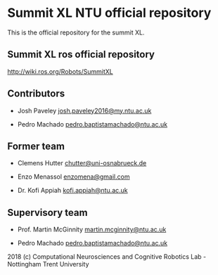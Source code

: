 # Summit XL NTU official repository
This is the official repository for the summit XL.

## Summit XL ros official repository

http://wiki.ros.org/Robots/SummitXL
  
## Contributors

* Josh Paveley <josh.paveley2016@my.ntu.ac.uk>

* Pedro Machado <pedro.baptistamachado@ntu.ac.uk>

## Former team

* Clemens Hutter <chutter@uni-osnabrueck.de>

* Enzo Menassol <enzomena@gmail.com>

* Dr. Kofi Appiah <kofi.appiah@ntu.ac.uk>
  
## Supervisory team
* Prof. Martin McGinnity <martin.mcginnity@ntu.ac.uk>

* Pedro Machado <pedro.baptistamachado@ntu.ac.uk>



2018 (c) Computational Neurosciences and Cognitive Robotics Lab - Nottingham Trent University
